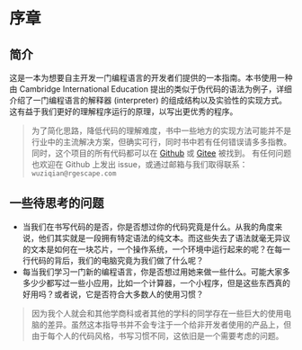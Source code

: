 # 序章
## 简介
这是一本为想要自主开发一门编程语言的开发者们提供的一本指南。本书使用一种由 Cambridge International Education 提出的类似于伪代码的语法为例子，详细介绍了一门编程语言的解释器 (interpreter) 的组成结构以及实验性的实现方式。这有益于我们更好的理解程序运行的原理，以写出更优秀的程序。
> 为了简化思路，降低代码的理解难度，书中一些地方的实现方法可能并不是行业中的主流解决方案，但确实可行，同时书中若有任何错误请多多指教。
> 同时，这个项目的所有代码都可以在 [Github](https://github.com/iewnfod/CAIE_Code) 或 [Gitee](https://gitee.com/ricky-tap/CAIE_Code) 被找到。
> 有任何问题也欢迎在 Github 上发出 issue，或通过邮箱与我们取得联系：`wuziqian@rgescape.com`

## 一些待思考的问题
* 当我们在书写代码的是否，你是否想过你的代码究竟是什么。从我的角度来说，他们其实就是一段拥有特定语法的纯文本。而这些失去了语法就毫无异议的文本是如何在一块芯片，一个操作系统，一个环境中运行起来的呢？在每一行代码的背后，我们的电脑究竟为我们做了什么呢？
* 每当我们学习一门新的编程语言，你是否想过用她来做一些什么。可能大家多多少少都写过一些小应用，比如一个计算器，一个小程序，但是这些东西真的好用吗？或者说，它是否符合大多数人的使用习惯？
> 因为我个人就会和其他学商科或者其他的学科的同学存在一些巨大的使用电脑的差异。虽然这本指导书并不会专注于一个给非开发者使用的产品上，但由于每个人的代码风格，书写习惯不同，这依旧是一个需要考虑的问题。
